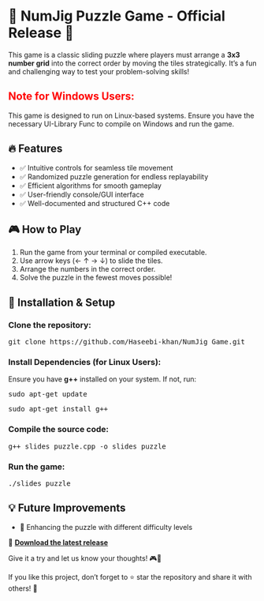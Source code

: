 <!DOCTYPE html>
<html lang="en">
<head>
  <meta charset="UTF-8">
  <meta name="viewport" content="width=device-width, initial-scale=1.0">
  <title>🎉 NumJig Puzzle Game - Official Release 🎉</title>
  
  <!-- Standard Meta Description -->
  <meta name="description" content="NumJig Puzzle Game is a classic sliding puzzle where you arrange a 3x3 number grid into the correct order. Enjoy intuitive controls, randomized puzzles, and smooth gameplay!">

  <!-- Open Graph Meta Tags (For LinkedIn, Facebook, etc.) -->
  <meta property="og:title" content="🎉 NumJig Puzzle Game - Official Release 🎉">
  <meta property="og:description" content="Experience the classic sliding puzzle game! Arrange the 3x3 number grid by strategically moving the tiles.">
  <meta property="og:image" content="https://example.com/path-to-your-image.png">
  <meta property="og:url" content="https://github.com/Haseebi-khan/NumJig_Game">
  <meta property="og:type" content="website">

  <!-- Twitter Card Meta Tags -->
  <meta name="twitter:card" content="summary_large_image">
  <meta name="twitter:title" content="🎉 NumJig Puzzle Game - Official Release 🎉">
  <meta name="twitter:description" content="A fun and challenging sliding puzzle game where you arrange a 3x3 number grid into the correct order.">
  <meta name="twitter:image" content="https://example.com/path-to-your-image.png">
</head>
<body>
  <h1>🎉 NumJig Puzzle Game - Official Release 🎉</h1>
  <p>
    This game is a classic sliding puzzle where players must arrange a <strong>3x3 number grid</strong> into the correct order by moving the tiles strategically. It’s a fun and challenging way to test your problem-solving skills!
  </p>
  <h2><strong style="color: red;">Note for Windows Users:</strong></h2>
  <p>
    This game is designed to run on Linux-based systems. Ensure you have the necessary UI-Library Func to compile on Windows and run the game.
  </p>
  <h2>🔥 Features</h2>
  <ul>
    <li>✅ Intuitive controls for seamless tile movement</li>
    <li>✅ Randomized puzzle generation for endless replayability</li>
    <li>✅ Efficient algorithms for smooth gameplay</li>
    <li>✅ User-friendly console/GUI interface</li>
    <li>✅ Well-documented and structured C++ code</li>
  </ul>
  <h2>🎮 How to Play</h2>
  <ol>
    <li>Run the game from your terminal or compiled executable.</li>
    <li>Use arrow keys (← ↑ → ↓) to slide the tiles.</li>
    <li>Arrange the numbers in the correct order.</li>
    <li>Solve the puzzle in the fewest moves possible!</li>
  </ol>
  <h2>📂 Installation & Setup</h2>
  <h3>Clone the repository:</h3>
  <pre class="code">git clone https://github.com/Haseebi-khan/NumJig_Game.git</pre>
  <h3>Install Dependencies (for Linux Users):</h3>
  <p>Ensure you have <strong>g++</strong> installed on your system. If not, run:</p>
  <pre class="code">sudo apt-get update</pre>
  <pre class="code">sudo apt-get install g++</pre>
  <h3>Compile the source code:</h3>
  <pre class="code">g++ slides_puzzle.cpp -o slides_puzzle</pre>
  <h3>Run the game:</h3>
  <pre class="code">./slides_puzzle</pre>
  <h2>💡 Future Improvements</h2>
  <ul>
    <li>🎯 Enhancing the puzzle with different difficulty levels</li>
  </ul>
  <p>
    🔗 <strong><a href="https://github.com/Haseebi-khan/NumJig_Game/releases" target="_blank">Download the latest release</a></strong>
  </p>
  <p>
    Give it a try and let us know your thoughts! 🎮💬
  </p>
  <p>
    If you like this project, don’t forget to ⭐ star the repository and share it with others! 🚀
  </p>
</body>
</html>
